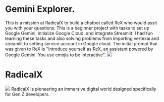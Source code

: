 # Gemini Explorer.
This is a mission at RadicalX to build a chatbot called ReX who would assit you with your questions. This is a beginner project with tasks to set up Google Gemini, initialize Google Cloud, and integrate Streamlit. I had fun learning these tasks and also solving problems from importing vertexai and streamlit to setting service account in Google cloud. The initial prompt that was given to ReX is "Introduce yourself as ReX, an assistant powered by Google Gemini. You use emojis to be interactive".
![](https://i.imgur.com/ttDZjFX.png)

# RadicalX
![](https://i.imgur.com/1yxvh5u.png)
RadicalX is pioneering an immersive digital world designed specifically for Gen Z developers.
